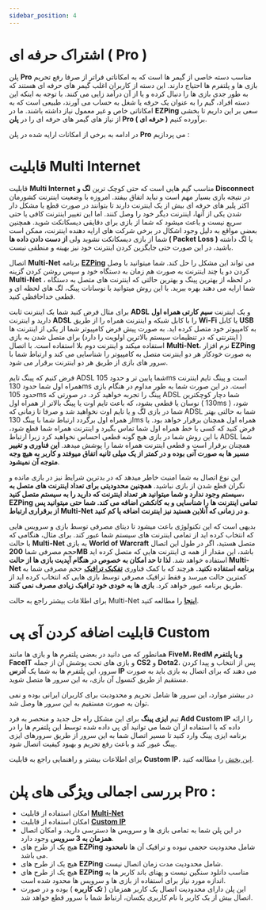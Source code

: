 ```yaml
---
sidebar_position: 4
---
```


# اشتراک حرفه ای ( Pro )

پلن **Pro** مناسب دسته خاصی از گیمر ها است که به امکاناتی فراتر از صرفا رفع تحریم بازی ها و پلتفرم ها احتیاج دارند. این دسته از کاربران اغلب گیمر های حرفه ای هستند که به طور جدی بازی ها را دنبال کرده و یا از آن درآمد زایی می کنند.
با توجه به اینکه این دسته افراد، گیم را به عنوان یک حرفه یا شغل به حساب می آورند، طبیعی است که به امکاناتی خاص و غیر معمول نیاز داشته باشند. ما در **EZPing** سعی بر این داریم تا بخشی از نیاز های گیمر های حرفه ای را در **پلن Pro ( حرفه ای )** برآورده کنیم.

در ادامه به برخی از امکانات ارایه شده در پلن **Pro** می پردازیم : 


# قابلیت Multi Internet

قابلیت **Multi Internet** مناسب گیم هایی است که حتی کوچک ترین **لگ و Disconnect** در نتیجه بازی بسیار مهم است و نباید اتفاق بیفتد. 
امروزه با وضعیت اینترنت کشورمان اکثر پلیر های حرفه ای بیش از یک اینترنت دارند تا بتوانند در صورت قطع یا مشکل دار شدن یکی از آنها، اینترنت دیگر خود را وصل کنند. اما این تغییر اینترنت کافی یا حتی سریع نیست و باعث میشود که شما از بازی برای دقایقی دیسکانکت شوید. همچنین بعضی مواقع به دلیل وجود اشکال در برخی شرکت های ارایه دهنده اینترنت، ممکن است شما از بازی دیسکانکت نشوید ولی **از دست دادن داده ها ( Packet Loss )** یا لگ داشته باشید، در این صورت حتی جایگزین کردن اینترنت خود نیز بهینه و منطقی نیست. 

اتصال **Multi-Net** برنامه **[EZPing](https://ezping.ir/)** می تواند این مشکل را حل کند. شما میتوانید با وصل کردن دو یا چند اینترنت به صورت هم زمان به دستگاه خود و سپس روشن کردن گزینه **Multi-Net** ، در لحظه از بهترین پینگ و بهترین حالتی که اینترنت های متصل به دستگاه شما ارایه می دهند بهره ببرید. با این روش میتوانید با نوسانات پینگ، لگ های لحظه ای و قطعی خداحافظی کنید.

برای مثال فرض کنید شما یک اینترنت ثابت **ADSL** و یک اینترنت **سیم کارتی همراه اول** دارید و اینترنت **ADSL** را با کابل شبکه و اینترنت همراه را از طریق **Wi-Fi** یا کابل **USB** به کامپیوتر خود متصل کرده اید. به صورت پیش فرض کامپیوتر شما از یکی از اینترنت ها ( اینترنتی که در تنظیمات سیستم بالاترین اولویت را دارد) برای متصل شدن به بازی استفاده میکند و اینترنت دوم بلا استفاده است. با اتصال **Multi-Net**، نرم افزار **EZPing** به صورت خودکار هر دو اینترنت متصل به کامپیوتر را شناسایی می کند و ارتباط شما با سرور های بازی از طریق هر دو اینترنت برقرار می شود.

فرض کنیم که پینگ تایم ADSL شما پایین تر و حدود 105ms است و پینگ تایم اینترنت همراه اول شما حدود 130ms است. در این صورت شما به طور مداوم در هنگام بازی حدود 105ms پینگ را تجربه خواهید کرد. در صورتی که ADSL شما دچار کوچکترین نوسان یا قطعی بشود، که باعث تایم اوت یا پینگ بالاتر از همراه اول ( 130ms ) شود، شما در بازی لگ و یا تایم اوت نخواهید شد و صرفا تا زمانی که ADSL شما به حالتی بهتر از همراه اول برگردد ارتباط شما با پینگ 130ms همراه اول همچنان برقرار خواهد بود. یا فرض کنید که کسی با خط همراه اول شما تماس بگیرد و اینترنت همراه شما قطع شود، با این روش شما در بازی هیچ گونه قطعی احساس نخواهید کرد زیرا ارتباط ADSL شما همچنان برقرار است و قطعی اینترنت همراه شما را پوشش میدهد. **این فناوری و تغییر مسیر ها به صورت آنی بوده و در کمتر از یک میلی ثانیه اتفاق میوفتد و کاربر به هیچ وجه متوجه آن نمیشود**.

این نوع اتصال به شما امنیت خاطر میدهد که در بدترین شرایط نیز در بازی مانده و نگران قطع شدن از بازی نباشید. **همچنین محدودیتی برای تعداد اینترنت های متصل به سیستم وجود ندارد و شما میتوانید هر تعداد اینترنت که دارید را به سیستم متصل کنید، EZPing تمامی اینترنت ها را شناسایی و به کانکشن اضافه می کند. شما حتی میتوانید پس از برقراری ارتباط Multi-Net و در زمانی که آنلاین هستید نیز اینترنت اضافه یا کم کنید**.

بدیهی است که این تکنولوژی باعث میشود تا دیتای مصرفی توسط بازی و سرویس هایی که انتخاب کرده اید از تمامی اینترنت های سیستم شما عبور کند. برای مثال، هنگامی که با حالت **Multi-Net** به بازی **World of Warcraft** متصل هستید، اگر در طول این اتصال حجم مصرفی شما **200MB** باشد، این مقدار از همه ی اینترنت هایی که متصل کرده اید استفاده خواهد شد.
**لذا تا حد امکان به خصوص در هنگام آپدیت بازی ها از حالت **Multi-Net** برنامه استفاده نکنید.**
هرچند که با کمک فناوری **[تفکیک ترافیک](https://docs.ezping.ir/how-it-works/overview#:~:text=%D8%AA%D9%88%D8%B6%DB%8C%D8%AD%20%D8%A7%D8%AC%D9%85%D8%A7%D9%84%DB%8C%20%D8%AA%D9%81%DA%A9%DB%8C%DA%A9%20%D8%AA%D8%B1%D8%A7%D9%81%DB%8C%DA%A9)** حجم مصرفی شما به کمترین حالت میرسد و فقط ترافیک مصرفی توسط بازی هایی که انتخاب کرده اید از طریق برنامه عبور خواهد کرد. **بازی ها به خودی خود ترافیک زیادی مصرف نمی کنند**.

برای اطلاعات بیشتر راجع به حالت Multi-Net [**اینجا**](https://docs.ezping.ir/how-it-works/multi-net-mode) را مطالعه کنید.


# قابلیت اضافه کردن آی پی Custom

همانطور که می دانید در بعضی پلتفرم ها و بازی ها مانند **FiveM، RedM و یا پلتفرم FaceIT** و بازی های تحت پوشش آن از جمله **CS2** و **Dota2**، پس از انتخاب و پیدا کردن سرور، این پلتفرم ها به شما یک **آدرس IP** می دهند که برای اتصال به بازی باید به صورت مستقیم از طریق کنسول آن بازی، به این سرور ها متصل شوید.

در بیشتر موارد، این سرور ها شامل تحریم و محدودیت برای کاربران ایرانی بوده و نمی توان به صورت مستقیم به این سرور ها وصل شد.

تیم **ایزی پینگ** برای این مشکل راه حل جدید و منحصر به فرد **Add Custom IP** را ارائه داده که با استفاده از آن شما می توانید آی پی داده شده توسط این پلتفرم ها را در برنامه ایزی پینگ وارد کنید تا مسیر اتصال شما به این سرور از طریق سرورهای ایزی پینگ عبور کند و باعث رفع تحریم و بهبود کیفیت اتصال شود.

برای اطلاعات بیشتر و راهنمایی راجع به قابلیت **Custom IP**، [این بخش](https://docs.ezping.ir/how-it-works/custom-ips-feature) را مطالعه کنید.


# بررسی اجمالی ویژگی های پلن Pro : 

- امکان استفاده از قابلیت [**Multi-Net**](https://docs.ezping.ir/how-it-works/multi-net-mode)
- امکان استفاده از قابلیت [**Custom IP**](https://docs.ezping.ir/how-it-works/custom-ips-feature)
- در این پلن شما به تمامی بازی ها و سرویس ها دسترسی دارید، و امکان اتصال **همزمان به 3 سرویس** وجود دارد.
- هیچ یک از طرح های **EZPing** شامل محدودیت حجمی نبوده و ترافیک آن ها **نامحدود** می باشد.
- هیچ یک از طرح های **EZPing** شامل محدودیت مدت زمان اتصال نیست.
- هیچ یک از طرح های **EZPing** مناسب دانلود سنگین نیست و پهنای باند کاربر ها به اندازه مورد نیاز برای استفاده از بازی ها و سرویس ها محدود شده است.
- این پلن دارای محدودیت اتصال یک کاربر همزمان ( **تک کاربره** ) بوده و در صورت اتصال بیش از یک کاربر با نام کاربری یکسان، ارتباط شما با سرور قطع خواهد شد.

